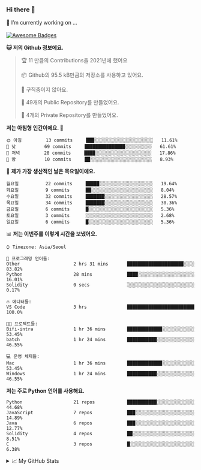 ### Hi there 👋 
🔭 I’m currently working on ... </br></br>
[![Awesome Badges](https://img.shields.io/badge/Introduce-EN-green.svg)](https://github.com/tlatkdgus1/tlatkdgus1/blob/main/README.md.en)

<!--START_SECTION:waka-->
**🐱 저의 Github 정보에요.** 

> 🏆 11 만큼의 Contributions을 2021년에 했어요
 > 
> 📦 Github의 95.5 kB만큼의 저장소를 사용하고 있어요. 
 > 
> 🚫 구직중이지 않아요.
 > 
> 📜 49개의 Public Repository를 만들었어요. 
 > 
> 🔑 4개의 Private Repository를 만들었어요.  

**저는 아침형 인간이에요. 🐤** 

```text
🌞 아침         13 commits     ███░░░░░░░░░░░░░░░░░░░░░░   11.61% 
🌆 낮　         69 commits     ███████████████░░░░░░░░░░   61.61% 
🌃 저녁         20 commits     ████░░░░░░░░░░░░░░░░░░░░░   17.86% 
🌙 밤　         10 commits     ██░░░░░░░░░░░░░░░░░░░░░░░   8.93%

```
📅 **제가 가장 생산적인 날은 목요일이에요.** 

```text
월요일          22 commits     █████░░░░░░░░░░░░░░░░░░░░   19.64% 
화요일          9 commits      ██░░░░░░░░░░░░░░░░░░░░░░░   8.04% 
수요일          32 commits     ███████░░░░░░░░░░░░░░░░░░   28.57% 
목요일          34 commits     ███████░░░░░░░░░░░░░░░░░░   30.36% 
금요일          6 commits      █░░░░░░░░░░░░░░░░░░░░░░░░   5.36% 
토요일          3 commits      ░░░░░░░░░░░░░░░░░░░░░░░░░   2.68% 
일요일          6 commits      █░░░░░░░░░░░░░░░░░░░░░░░░   5.36%

```


📊 **저는 이번주를 이렇게 시간을 보냈어요.** 

```text
⌚︎ Timezone: Asia/Seoul

💬 프로그래밍 언어들: 
Other                    2 hrs 31 mins       █████████████████████░░░░   83.82% 
Python                   28 mins             ████░░░░░░░░░░░░░░░░░░░░░   16.01% 
Solidity                 0 secs              ░░░░░░░░░░░░░░░░░░░░░░░░░   0.17%

🔥 에디터들: 
VS Code                  3 hrs               █████████████████████████   100.0%

🐱‍💻 프로젝트들: 
Bifi-intra               1 hr 36 mins        █████████████░░░░░░░░░░░░   53.45% 
batch                    1 hr 24 mins        ███████████░░░░░░░░░░░░░░   46.55%

💻 운영 체제들: 
Mac                      1 hr 36 mins        █████████████░░░░░░░░░░░░   53.45% 
Windows                  1 hr 24 mins        ███████████░░░░░░░░░░░░░░   46.55%

```

**저는 주로 Python 언어를 사용해요.** 

```text
Python                   21 repos            ███████████░░░░░░░░░░░░░░   44.68% 
JavaScript               7 repos             ███░░░░░░░░░░░░░░░░░░░░░░   14.89% 
Java                     6 repos             ███░░░░░░░░░░░░░░░░░░░░░░   12.77% 
Solidity                 4 repos             ██░░░░░░░░░░░░░░░░░░░░░░░   8.51% 
C                        3 repos             █░░░░░░░░░░░░░░░░░░░░░░░░   6.38%

```



<!--END_SECTION:waka-->

<details>
<summary>📈 My GitHub Stats</summary>
<p align="center"> <img src="https://github-readme-stats.vercel.app/api?username=tlatkdgus1&show_icons=true" alt="tlatkdgus1" />
</details>
